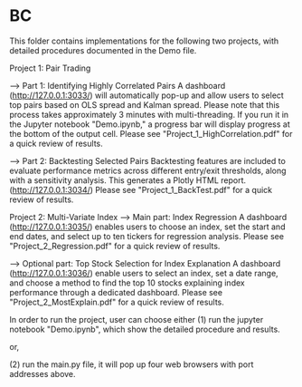 # BC
This folder contains implementations for the following two projects, with detailed procedures documented in the Demo file.

Project 1: Pair Trading

--> Part 1: Identifying Highly Correlated Pairs A dashboard (http://127.0.0.1:3033/) will automatically pop-up and allow users to select top pairs based on OLS spread and Kalman spread. Please note that this process takes approximately 3 minutes with multi-threading. If you run it in the Jupyter notebook "Demo.ipynb," a progress bar will display progress at the bottom of the output cell. Please see "Project_1_HighCorrelation.pdf" for a quick review of results.

--> Part 2: Backtesting Selected Pairs Backtesting features are included to evaluate performance metrics across different entry/exit thresholds, along with a sensitivity analysis. This generates a Plotly HTML report. (http://127.0.0.1:3034/) Please see "Project_1_BackTest.pdf" for a quick review of results.

Project 2: Multi-Variate Index --> Main part: Index Regression A dashboard (http://127.0.0.1:3035/) enables users to choose an index, set the start and end dates, and select up to ten tickers for regression analysis. Please see "Project_2_Regression.pdf" for a quick review of results.

--> Optional part: Top Stock Selection for Index Explanation A dashboard (http://127.0.0.1:3036/) enable users to select an index, set a date range, and choose a method to find the top 10 stocks explaining index performance through a dedicated dashboard. Please see "Project_2_MostExplain.pdf" for a quick review of results.

In order to run the project, user can choose either (1) run the jupyter notebook "Demo.ipynb", which show the detailed procedure and results.

or,

(2) run the main.py file, it will pop up four web browsers with port addresses above.
